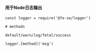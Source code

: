 #### 用于Node日志输出

```
const logger = require('@fe-se/logger')

# methods

default/warn/log/fetal/success

logger.[method]('msg')

```